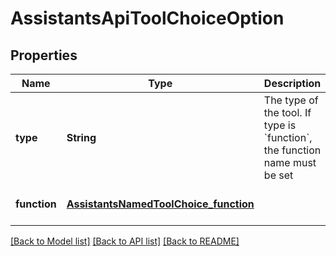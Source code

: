 # AssistantsApiToolChoiceOption
## Properties

| Name | Type | Description | Notes |
|------------ | ------------- | ------------- | -------------|
| **type** | **String** | The type of the tool. If type is &#x60;function&#x60;, the function name must be set | [default to null] |
| **function** | [**AssistantsNamedToolChoice_function**](AssistantsNamedToolChoice_function.md) |  | [optional] [default to null] |

[[Back to Model list]](../README.md#documentation-for-models) [[Back to API list]](../README.md#documentation-for-api-endpoints) [[Back to README]](../README.md)

